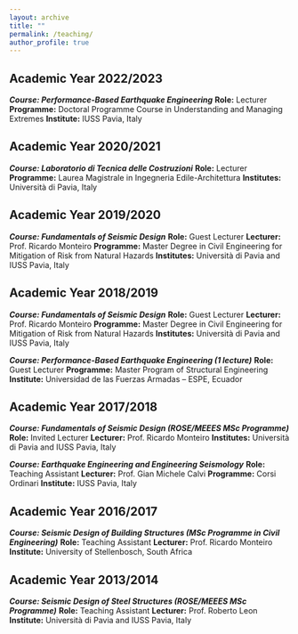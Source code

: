 ```yaml
---
layout: archive
title: ""
permalink: /teaching/
author_profile: true
---
```


## Academic Year 2022/2023
***Course:	Performance-Based Earthquake Engineering***
**Role:**	Lecturer
**Programme:** Doctoral Programme Course in Understanding and Managing Extremes
**Institute:** IUSS Pavia, Italy


## Academic Year 2020/2021
***Course:	Laboratorio di Tecnica delle Costruzioni***
**Role:**	Lecturer
**Programme:** Laurea Magistrale in Ingegneria Edile-Architettura
**Institutes:** Università di Pavia, Italy


## Academic Year 2019/2020
***Course:	Fundamentals of Seismic Design***
**Role:**	Guest Lecturer
**Lecturer:**	Prof. Ricardo Monteiro
**Programme:** Master Degree in Civil Engineering for Mitigation of Risk from Natural Hazards
**Institutes:**	Università di Pavia and IUSS Pavia, Italy


## Academic Year 2018/2019
***Course:	Fundamentals of Seismic Design***
**Role:**	Guest Lecturer
**Lecturer:**	Prof. Ricardo Monteiro
**Programme:** Master Degree in Civil Engineering for Mitigation of Risk from Natural Hazards
**Institutes:**	Università di Pavia and IUSS Pavia, Italy

***Course:	Performance-Based Earthquake Engineering (1 lecture)***
**Role:**	Guest Lecturer
**Programme:** Master Program of Structural Engineering
**Institute:** Universidad de las Fuerzas Armadas – ESPE, Ecuador


## Academic Year 2017/2018
***Course:	Fundamentals of Seismic Design (ROSE/MEEES MSc Programme)***
**Role:**	Invited Lecturer
**Lecturer:**	Prof. Ricardo Monteiro
**Institutes:**	Università di Pavia and IUSS Pavia, Italy

***Course:	Earthquake Engineering and Engineering Seismology***
**Role:**	Teaching Assistant
**Lecturer:**	Prof. Gian Michele Calvi
**Programme:** Corsi Ordinari
**Institute:** IUSS Pavia, Italy


## Academic Year 2016/2017
***Course:	Seismic Design of Building Structures (MSc Programme in Civil Engineering)***
**Role:**	Teaching Assistant
**Lecturer:**	Prof. Ricardo Monteiro
**Institute:**	University of Stellenbosch, South Africa


## Academic Year 2013/2014
***Course:	Seismic Design of Steel Structures (ROSE/MEEES MSc Programme)***
**Role:**	Teaching Assistant
**Lecturer:**	Prof. Roberto Leon
**Institute:** Università di Pavia and IUSS Pavia, Italy
